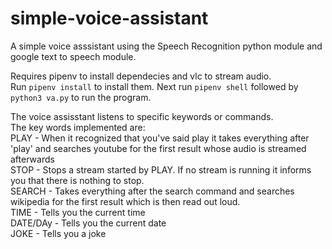 # simple-voice-assistant
A simple voice asssistant using the Speech Recognition python module and google text to speech module.

Requires pipenv to install dependecies and vlc to stream audio.  
Run `pipenv install` to install them. Next run `pipenv shell` followed by `python3 va.py` to run the program.

The voice assisstant listens to specific keywords or commands.  
The key words implemented are:  
PLAY - When it recognized that you've said play it takes everything after 'play' and searches youtube for the first result whose audio is streamed afterwards  
STOP - Stops a stream started by PLAY. If no stream is running it informs you that there is nothing to stop.  
SEARCH - Takes everything after the search command and searches wikipedia for the first result which is then read out loud.  
TIME - Tells you the current time  
DATE/DAy - Tells you the current date  
JOKE - Tells you a joke
